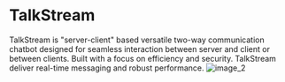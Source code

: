 # TalkStream
TalkStream is "server-client" based versatile two-way communication chatbot designed for seamless interaction between server and client or between clients. Built with a focus on efficiency and security. TalkStream deliver real-time messaging and robust performance.
![image_2](https://github.com/user-attachments/assets/495b411f-d306-495b-a915-aad867df8329)
